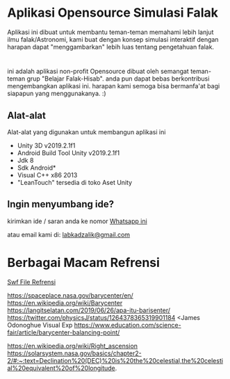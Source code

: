
# Aplikasi Opensource Simulasi Falak 

Aplikasi ini dibuat untuk membantu teman-teman memahami lebih lanjut ilmu falak/Astronomi, kami buat dengan konsep simulasi interaktif dengan harapan dapat "menggambarkan" lebih luas tentang pengetahuan falak.
# 
ini adalah aplikasi non-profit Opensource dibuat oleh semangat teman-teman grup "Belajar Falak-Hisab". anda pun dapat bebas berkontribusi mengembangkan aplikasi ini.
harapan kami semoga bisa bermanfa'at bagi siapapun yang menggunakanya. :)



## Alat-alat
Alat-alat yang digunakan untuk membangun aplikasi ini

- Unity 3D v2019.2.1f1
- Android Build Tool Unity v2019.2.1f1
- Jdk 8
- Sdk Android*
- Visual C++ x86 2013
- "LeanTouch" tersedia di toko Aset Unity

## Ingin menyumbang ide?
kirimkan ide / saran anda ke nomor [Whatsapp ini](https://wa.me/6289515685147)

atau email kami di:
labkadzalik@gmail.com



# Berbagai Macam Refrensi

[Swf File Refrensi](https://astro.unl.edu)

https://spaceplace.nasa.gov/barycenter/en/
https://en.wikipedia.org/wiki/Barycenter
https://langitselatan.com/2019/06/26/apa-itu-barisenter/
https://twitter.com/physicsJ/status/1264378365319901184 <James Odonoghue Visual Exp
https://www.education.com/science-fair/article/barycenter-balancing-point/

https://en.wikipedia.org/wiki/Right_ascension
https://solarsystem.nasa.gov/basics/chapter2-2/#:~:text=Declination%20(DEC)%20is%20the%20celestial,the%20celestial%20equivalent%20of%20longitude.

